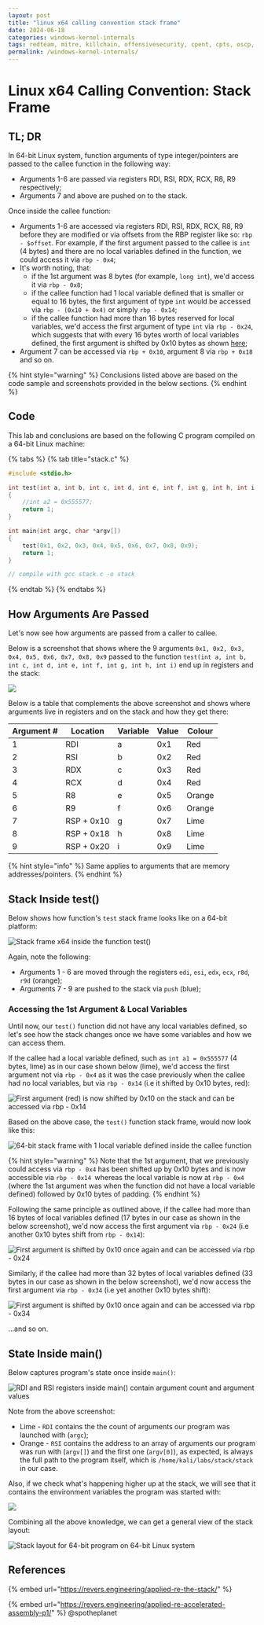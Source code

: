```yaml
---
layout: post
title: "linux x64 calling convention stack frame"
date: 2024-06-18
categories: windows-kernel-internals
tags: redteam, mitre, killchain, offensivesecurity, cpent, cpts, oscp, exploit
permalink: /windows-kernel-internals/
---
```


# Linux x64 Calling Convention: Stack Frame

## TL; DR

In 64-bit Linux system, function arguments of type integer/pointers are passed to the callee function in the following way:

* Arguments 1-6 are passed via registers RDI, RSI, RDX, RCX, R8, R9 respectively;
* Arguments 7 and above are pushed on to the stack.

Once inside the callee function:

* Arguments 1-6 are accessed via registers RDI, RSI, RDX, RCX, R8, R9 before they are modified or via  offsets from the RBP register like so: `rbp - $offset`. For example, if the first argument passed to the callee is `int` (4 bytes) and there are no local variables defined in the function, we could access it via `rbp - 0x4`;&#x20;
* It's worth noting, that:
  * if the 1st argument was 8 bytes (for example, `long int`), we'd access it via `rbp - 0x8`;
  * if the callee function had 1 local variable defined that is smaller or equal to 16 bytes, the first argument of type `int` would be accessed via `rbp - (0x10 + 0x4)` or simply `rbp - 0x14`;
  * if the callee function had more than 16 bytes reserved for local variables, we'd access the first argument of type `int` via `rbp - 0x24`, which suggests that with every 16 bytes worth of local variables defined, the first argument is shifted by 0x10 bytes as shown [here](linux-x64-calling-convention-stack-frame.md#accessing-1st-argument);
* Argument 7 can be accessed via `rbp + 0x10`, argument 8 via `rbp + 0x18` and so on.

{% hint style="warning" %}
Conclusions listed above are based on the code sample and screenshots provided in the below sections.
{% endhint %}

## Code

This lab and conclusions are based on the following C program compiled on a 64-bit Linux machine:

{% tabs %}
{% tab title="stack.c" %}
```cpp
#include <stdio.h>

int test(int a, int b, int c, int d, int e, int f, int g, int h, int i)
{
    //int a2 = 0x555577;
    return 1;
}

int main(int argc, char *argv[])
{
    test(0x1, 0x2, 0x3, 0x4, 0x5, 0x6, 0x7, 0x8, 0x9);
    return 1;
}

// compile with gcc stack.c -o stack
```
{% endtab %}
{% endtabs %}

## How Arguments Are Passed

Let's now see how arguments are passed from a caller to callee.

Below is a screenshot that shows where the 9 arguments `0x1, 0x2, 0x3, 0x4, 0x5, 0x6, 0x7, 0x8, 0x9`  passed to the function `test(int a, int b, int c, int d, int e, int f, int g, int h, int i)` end up in registers and the stack:

![](<../../.gitbook/assets/image (894).png>)

Below is a table that complements the above screenshot and shows where arguments live in registers and on the stack and how they get there:

| Argument # | Location   | Variable | Value | Colour |
| ---------- | ---------- | -------- | ----- | ------ |
| 1          | RDI        | a        | 0x1   | Red    |
| 2          | RSI        | b        | 0x2   | Red    |
| 3          | RDX        | c        | 0x3   | Red    |
| 4          | RCX        | d        | 0x4   | Red    |
| 5          | R8         | e        | 0x5   | Orange |
| 6          | R9         | f        | 0x6   | Orange |
| 7          | RSP + 0x10 | g        | 0x7   | Lime   |
| 8          | RSP + 0x18 | h        | 0x8   | Lime   |
| 9          | RSP + 0x20 | i        | 0x9   | Lime   |

{% hint style="info" %}
Same applies to arguments that are memory addresses/pointers.
{% endhint %}

## Stack Inside test()

Below shows how function's `test` stack frame looks like on a 64-bit platform:

![Stack frame x64 inside the function test()](<../../.gitbook/assets/image (891).png>)

Again, note the following:

* Arguments 1 - 6 are moved through the registers `edi`, `esi`, `edx`, `ecx`, `r8d`, `r9d` (orange);
* Arguments 7 - 9 are pushed to the stack via `push` (blue);

### Accessing the 1st Argument & Local Variables

Until now, our `test()` function did not have any local variables defined, so let's see how the stack changes once we have some variables and how we can access them.

If the callee had a local variable defined, such as `int a1 = 0x555577` (4 bytes, lime) as in our case shown below (lime), we'd access the first argument not via `rbp - 0x4` as it was the case previously when the callee had no local variables, but via `rbp - 0x14` (i.e it shifted by 0x10 bytes, red):

![First argument (red) is now shifted by 0x10 on the stack and can be accessed via rbp - 0x14](<../../.gitbook/assets/image (893).png>)

Based on the above case, the `test()` function stack frame, would now look like this:

![64-bit stack frame with 1 local variable defined inside the callee function](<../../.gitbook/assets/image (890).png>)

{% hint style="warning" %}
Note that the 1st argument, that we previously could access via `rbp - 0x4` has been shifted up by 0x10 bytes and is now accessible via `rbp - 0x14 `whereas the local variable is now at `rbp - 0x4` (where the 1st argument was when the function did not have a local variable defined) followed by 0x10 bytes of padding.
{% endhint %}

Following the same principle as outlined above, if the callee had more than 16 bytes of local variables defined (17 bytes in our case as shown in the below screenshot), we'd now access the first argument via `rbp - 0x24` (i.e another 0x10 bytes shift from `rbp - 0x14`):

![First argument is shifted by 0x10 once again and can be accessed via rbp - 0x24](<../../.gitbook/assets/image (883).png>)

Similarly, if the callee had more than 32 bytes of local variables defined (33 bytes in our case as shown in the below screenshot), we'd now access the first argument via `rbp - 0x34` (i.e yet another 0x10 bytes  shift):

![First argument is shifted by 0x10 once again and can be accessed via rbp - 0x34](<../../.gitbook/assets/image (884).png>)

...and so on.

## State Inside main()

Below captures program's state once inside `main()`:

![RDI and RSI registers inside main() contain argument count and argument values](<../../.gitbook/assets/image (866).png>)

Note from the above screenshot:

* Lime - `RDI` contains the the count of arguments our program was launched with (`argc`);
* Orange - `RSI` contains the address to an array of arguments our program was run with (`argv[]`) and the first one (`argv[0]`), as expected, is always the full path to the program itself, which is `/home/kali/labs/stack/stack` in our case.

Also, if we check what's happening higher up at the stack, we will see that it contains the environment variables the program was started with:

![](<../../.gitbook/assets/image (906).png>)

Combining all the above knowledge, we can get a general view of the stack layout:

![Stack layout for 64-bit program on 64-bit Linux system](<../../.gitbook/assets/image (911).png>)

## References

{% embed url="https://revers.engineering/applied-re-the-stack/" %}

{% embed url="https://revers.engineering/applied-re-accelerated-assembly-p1/" %}
@spotheplanet
